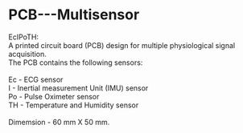 # PCB---Multisensor

EcIPoTH: <br>
A printed circuit board (PCB) design for multiple physiological signal acquisition. <br>
The PCB contains the following sensors: <br>
 <br>
Ec - ECG sensor <br>
I - Inertial measurement Unit (IMU) sensor <br>
Po - Pulse Oximeter sensor <br>
TH - Temperature and Humidity sensor <br>
 <br>
Dimemsion - 60 mm X 50 mm. 
